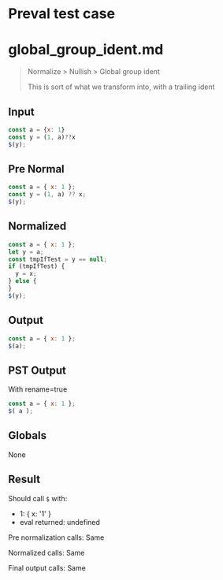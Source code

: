 # Preval test case

# global_group_ident.md

> Normalize > Nullish > Global group ident
>
> This is sort of what we transform into, with a trailing ident

## Input

`````js filename=intro
const a = {x: 1}
const y = (1, a)??x
$(y);
`````

## Pre Normal

`````js filename=intro
const a = { x: 1 };
const y = (1, a) ?? x;
$(y);
`````

## Normalized

`````js filename=intro
const a = { x: 1 };
let y = a;
const tmpIfTest = y == null;
if (tmpIfTest) {
  y = x;
} else {
}
$(y);
`````

## Output

`````js filename=intro
const a = { x: 1 };
$(a);
`````

## PST Output

With rename=true

`````js filename=intro
const a = { x: 1 };
$( a );
`````

## Globals

None

## Result

Should call `$` with:
 - 1: { x: '1' }
 - eval returned: undefined

Pre normalization calls: Same

Normalized calls: Same

Final output calls: Same
